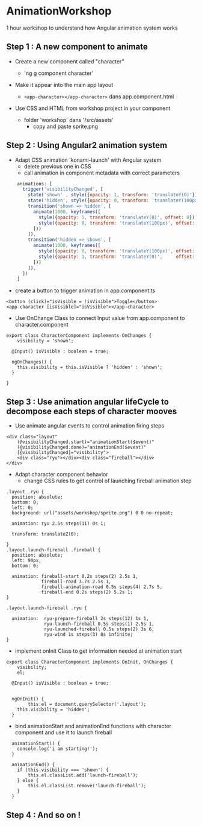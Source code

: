 # AnimationWorkshop


1 hour workshop to understand how Angular animation system works

## Step 1 : A new component to animate

* Create a new component called "character"
	* 'ng g component character'

* Make it appear into the main app layout 
	* `<app-character></app-character>` dans app.component.html

* Use CSS and HTML from workshop project in your component
	* folder 'workshop' dans '/src/assets'
		* copy and paste sprite.png

## Step 2 : Using Angular2 animation system

* Adapt CSS animation 'konami-launch' with Angular system
	* delete previous one in CSS
	* call animation in component metadata with correct parameters

```javascript
	animations: [
	  trigger('visibilityChanged', [
	    state('shown' , style({opacity: 1, transform: 'translateY(0)'})),
	    state('hidden', style({opacity: 0, transform: 'translateY(100px)'})),
	  	transition('shown => hidden', [
	      animate(1000, keyframes([
	        style({opacity: 1, transform: 'translateY(0)', offset: 0}),
	        style({opacity: 0, transform: 'translateY(100px)', offset: 1.0})
	      ]))
	  	]),
	    transition('hidden => shown', [
	      animate(1000, keyframes([
	        style({opacity: 0, transform: 'translateY(100px)', offset: 0}),
	        style({opacity: 1, transform: 'translateY(0)',     offset: 1.0})
	      ]))
	  	]),
	  ])
	]
```


* create a button to trigger animation in app.component.ts

```
<button (click)="isVisible = !isVisible">Toggle</button>
<app-character [isVisible]="isVisible"></app-character>
```

* Use OnChange Class to connect Input value from app.component to character.component

```
export class CharacterComponent implements OnChanges {
	visibility = 'shown';

  @Input() isVisible : boolean = true;

  ngOnChanges() {
  	this.visibility = this.isVisible ? 'hidden' : 'shown';
  }
  
}
```

## Step 3 : Use animation angular lifeCycle to decompose each steps of character mooves

* Use animate angular events to control animation firing steps

```
<div class="layout"
	(@visibilityChanged.start)="animationStart($event)"
	(@visibilityChanged.done)="animationEnd($event)"
	[@visibilityChanged]="visibility">
	<div class="ryu"></div><div class="fireball"></div>
</div>
```

* Adapt character component behavior 
	* change CSS rules to get control of launching fireball animation step

```
.layout .ryu {
  position: absolute;
  bottom: 0;
  left: 0;
  background: url("assets/workshop/sprite.png") 0 0 no-repeat; 

  animation: ryu 2.5s steps(11) 0s 1;              

  transform: translateZ(0);

}
.layout.launch-fireball .fireball {
  position: absolute;
  left: 90px;
  bottom: 0;

  animation: fireball-start 0.2s steps(2) 2.5s 1,
             fireball-road 3.7s 2.5s 1,
             fireball-animation-road 0.5s steps(4) 2.7s 5,
             fireball-end 0.2s steps(2) 5.2s 1;
}

.layout.launch-fireball .ryu {

  animation:  ryu-prepare-fireball 2s steps(12) 1s 1,
              ryu-launch-fireball 0.5s steps(1) 2.5s 1,
              ryu-launched-fireball 0.5s steps(2) 3s 6,
              ryu-wind 1s steps(3) 8s infinite;
}
```

* implement onInit Class to get information needed at animation start

```
export class CharacterComponent implements OnInit, OnChanges {
	visibility;
	el;

  @Input() isVisible : boolean = true;


  ngOnInit() {
		this.el = document.querySelector('.layout');
  	this.visibility = 'hidden';
  }
```

* bind animationStart and animationEnd functions with character component and use it to launch fireball

```
  animationStart() {
  	console.log('i am starting!');
  }

  animationEnd() {
  	if (this.visibility === 'shown') {
  		this.el.classList.add('launch-fireball');
  	} else {
  		this.el.classList.remove('launch-fireball');
  	}
  }
```

## Step 4 : And so on !
